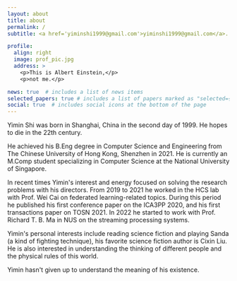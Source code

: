 ```yaml
---
layout: about
title: about
permalink: /
subtitle: <a href='yiminshi1999@gmail.com'>yiminshi1999@gmail.com</a>. <a href='https://github.com/Hanc1999'>Hanc1999@github</a>

profile:
  align: right
  image: prof_pic.jpg
  address: >
    <p>This is Albert Einstein,</p>
    <p>not me.</p>

news: true  # includes a list of news items
selected_papers: true # includes a list of papers marked as "selected={true}"
social: true  # includes social icons at the bottom of the page
---
```


Yimin Shi was born in Shanghai, China in the second day of 1999. He hopes to die in the 22th century.

He achieved his B.Eng degree in Computer Science and Engineering from The Chinese University of Hong Kong, Shenzhen in 2021. He is currently an M.Comp student specializing in Computer Science at the National University of Singapore.

In recent times Yimin's interest and energy focused on solving the research problems with his directors. From 2019 to 2021 he worked in the HCS lab with Prof. Wei Cai on federated learning-related topics. During this period he published his first conference paper on the ICA3PP 2020, and his first transactions paper on TOSN 2021. In 2022 he started to work with Prof. Richard T. B. Ma in NUS on the streaming processing systems.

Yimin's personal interests include reading science fiction and playing Sanda (a kind of fighting technique), his favorite science fiction author is Cixin Liu. He is also interested in understanding the thinking of different people and the physical rules of this world.

Yimin hasn't given up to understand the meaning of his existence.

<!-- Put your address / P.O. box / other info right below your picture. You can also disable any these elements by editing `profile` property of the YAML header of your `_pages/about.md`. Edit `_bibliography/papers.bib` and Jekyll will render your [publications page](/al-folio/publications/) automatically.

Link to your social media connections, too. This theme is set up to use [Font Awesome icons](http://fortawesome.github.io/Font-Awesome/) and [Academicons](https://jpswalsh.github.io/academicons/), like the ones below. Add your Facebook, Twitter, LinkedIn, Google Scholar, or just disable all of them. -->

